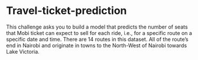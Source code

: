 # Travel-ticket-prediction
This challenge asks you to build a model that predicts the number of seats that Mobi ticket can expect to sell for each ride, i.e., for a specific route on a specific date and time. There are 14 routes in this dataset. All of the route’s end in Nairobi and originate in towns to the North-West of Nairobi towards Lake Victoria.
